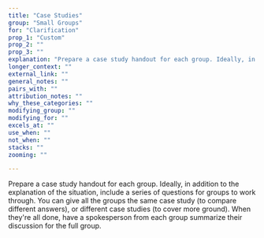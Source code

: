 ```yaml
---
title: "Case Studies"
group: "Small Groups"
for: "Clarification"
prop_1: "Custom"
prop_2: ""
prop_3: ""
explanation: "Prepare a case study handout for each group. Ideally, in addition to the explanation of the situation, include a series of questions for groups to work through. You can give all the groups the same case study (to compare different answers), or different case studies (to cover more ground). When they\'re all done, have a spokesperson from each group summarize their discussion for the full group."
longer_context: ""
external_link: ""
general_notes: ""
pairs_with: ""
attribution_notes: ""
why_these_categories: ""
modifying_group: ""
modifying_for: ""
excels_at: ""
use_when: ""
not_when: ""
stacks: ""
zooming: ""

---
```


Prepare a case study handout for each group. Ideally, in addition to the explanation of the situation, include a series of questions for groups to work through. You can give all the groups the same case study (to compare different answers), or different case studies (to cover more ground). When they're all done, have a spokesperson from each group summarize their discussion for the full group.
